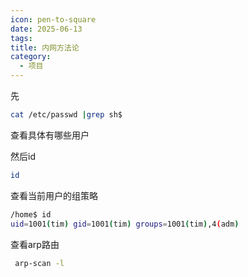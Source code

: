 ```yaml
---
icon: pen-to-square
date: 2025-06-13
tags: 
title: 内网方法论
category:
  - 项目
---
```

先
```bash
cat /etc/passwd |grep sh$
```
查看具体有哪些用户

然后id
```bash
id
```

查看当前用户的组策略
```bash
/home$ id
uid=1001(tim) gid=1001(tim) groups=1001(tim),4(adm)
```

查看arp路由
```bash
 arp-scan -l
```
